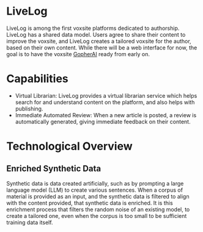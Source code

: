 # LiveLog

LiveLog is among the first voxsite platforms dedicated to authorship. LiveLog has a shared data model. Users agree to share their content to improve the voxsite, and LiveLog creates a tailored voxsite for the author, based on their own content. While there will be a web interface for now, the goal is to have the voxsite [GopherAI](https://github.com/dgoldman0/gopherAI) ready from early on.

# Capabilities

- Virtual Librarian: LiveLog provides a virtual librarian service which helps search for and understand content on the platform, and also helps with publishing. 
- Immediate Automated Review: When a new article is posted, a review is automatically generated, giving immediate feedback on their content.

# Technological Overview


## Enriched Synthetic Data

Synthetic data is data created artificially, such as by prompting a large language model (LLM) to create various sentences. When a corpus of material is provided as an input, and the synthetic data is filtered to align with the content provided, that synthetic data is enriched. It is this enrichment process that filters the random noise of an existing model, to create a tailored one, even when the corpus is too small to be sufficient training data itself. 

